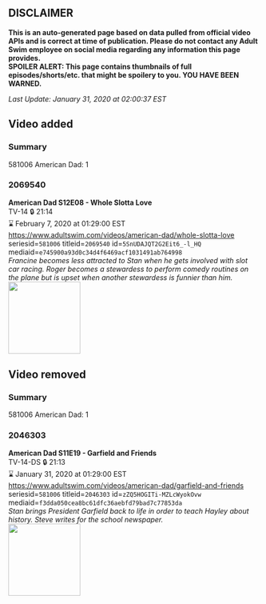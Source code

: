 ## DISCLAIMER
**This is an auto-generated page based on data pulled from official video APIs and is correct at time of publication. Please do not contact any Adult Swim employee on social media regarding any information this page provides.**  
**SPOILER ALERT: This page contains thumbnails of full episodes/shorts/etc. that might be spoilery to you. YOU HAVE BEEN WARNED.**  

_Last Update: January 31, 2020 at 02:00:37 EST_
## Video added
### Summary
581006 American Dad: 1  
### 2069540
**American Dad S12E08 - Whole Slotta Love**  
TV-14 🔒 21:14  
⌛ February 7, 2020 at 01:29:00 EST  
https://www.adultswim.com/videos/american-dad/whole-slotta-love  
seriesid=`581006` titleid=`2069540` id=`5SnUDAJQT2G2Eit6_-l_HQ` mediaid=`e745900a93d0c34d4f6469acf1031491ab764998`  
_Francine becomes less attracted to Stan when he gets involved with slot car racing. Roger becomes a stewardess to perform comedy routines on the plane but is upset when another stewardess is funnier than him._  
<a href="https://i.cdn.turner.com/adultswim/big/image-upload/thumbnails/thumb-2_image-151751862587510.jpg"><img src="https://i.cdn.turner.com/adultswim/big/image-upload/thumbnails/thumb-2_image-151751862587510.jpg" height="144px" /></a>
## Video removed
### Summary
581006 American Dad: 1  
### 2046303
**American Dad S11E19 - Garfield and Friends**  
TV-14-DS 🔒 21:13  
⌛ January 31, 2020 at 01:29:00 EST  
https://www.adultswim.com/videos/american-dad/garfield-and-friends  
seriesid=`581006` titleid=`2046303` id=`zZQ5HOGITi-MZLcWyokOvw` mediaid=`f3dda050cea8bc61dfc36aebfd79bad7c77853da`  
_Stan brings President Garfield back to life in order to teach Hayley about history. Steve writes for the school newspaper._  
<a href="https://i.cdn.turner.com/adultswim/big/image-upload/thumbnails/thumb-2_image-15200192969994.jpg"><img src="https://i.cdn.turner.com/adultswim/big/image-upload/thumbnails/thumb-2_image-15200192969994.jpg" height="144px" /></a>
